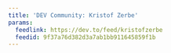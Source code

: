 ```yaml
---
title: 'DEV Community: Kristof Zerbe'
params:
  feedlink: https://dev.to/feed/kristofzerbe
  feedid: 9f37a76d382d3a7ab1bb911645859f1b
---
```

